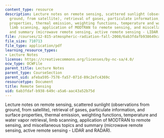 ```yaml
---
content_type: resource
description: Lecture notes on remote sensing, scattered sunlight (observations from
  ground, from satellite), retrieval of gases, particulate information, and surface
  properties, thermal emission, weighting functions, temperature and water vapor retrieval,
  limb scanning, application of MODTRAN to remote sensing, and miscellaneous topics
  and summary (microwave remote sensing, active remote sensing - LIDAR and RADAR).
file: /courses/12-815-atmospheric-radiation-fall-2008/6ab3fdafb938649ca5a6aac43a52b75d_remote_sensing.pdf
file_size: 710713
file_type: application/pdf
learning_resource_types:
- Lecture Notes
license: https://creativecommons.org/licenses/by-nc-sa/4.0/
ocw_type: OCWFile
parent_title: Lecture Notes
parent_type: CourseSection
parent_uid: afeba595-7578-fa57-071d-89c2efc4369c
resourcetype: Document
title: Remote Sensing
uid: 6ab3fdaf-b938-649c-a5a6-aac43a52b75d
---
```

Lecture notes on remote sensing, scattered sunlight (observations from ground, from satellite), retrieval of gases, particulate information, and surface properties, thermal emission, weighting functions, temperature and water vapor retrieval, limb scanning, application of MODTRAN to remote sensing, and miscellaneous topics and summary (microwave remote sensing, active remote sensing - LIDAR and RADAR).